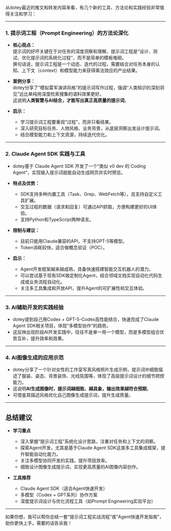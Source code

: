 从dotey最近的推文和转发内容来看，有几个新的工具、方法论和实践经验非常值得关注和学习：

---

### 1. **提示词工程（Prompt Engineering）的方法论深化**

- **核心观点：**  
  提示词的好坏关键在于对任务的深度洞察和理解，提示词工程是“设计、测试、优化提示词的系统化过程”，而不是简单的模板堆砌。  
  换句话说，提示词工程是一个动态、迭代的过程，需要结合对任务本身的认知、上下文（context）和模型能力来获得乘法效应的产出结果。

- **案例分享：**  
  dotey分享了“模拟雷军演讲风格”的提示词写作过程，强调“人类知识的深刻洞见”远比单纯用深度检索搜集的语料效果更好。  
 这说明**人类智慧与AI结合，才能写出真正高质量的提示词**。

- **启示：**  
  - 学习提示词工程要重视“过程”，而非只看结果。  
  - 深入研究目标任务、人物风格、业务背景，从底层洞察出发设计提示词。  
  - 结合模型能力和上下文资源，持续迭代优化。

---

### 2. **Claude Agent SDK 实践与工具**

- dotey基于 Claude Agent SDK 开发了一个“类似 v0 dev 的 Coding Agent”，实现输入提示词就能自动生成网页并实时预览。  
- **特点及优势：**  
  - SDK支持多种内置工具（Task、Grep、WebFetch等），且支持自定义工具扩展。  
  - 交互过程的数据（请求和回复）可通过API抓取，方便构建更好的UI体验。  
  - 支持Python和TypeScript两种语言。  
- **限制与建议：**  
  - 目前只能用Claude兼容的API，不支持GPT-5等模型。  
  - Token消耗较快，适合做概念验证（POC）。  

- **启示：**  
  - Agent开发框架越来越成熟，具备快速搭建智能交互机器人的潜力。  
  - 可以尝试基于现有SDK做定制化Agent，结合领域文档实现自动化代码生成或业务流程自动化。  
  - 关注多工具集成和开放API，提升Agent的可扩展性和交互体验。

---

### 3. **AI辅助开发的实践经验**

- dotey提到自己用Codex + GPT-5-Codex高性能结合，快速完成了Claude Agent SDK相关项目，体现“多模型协作”的趋势。  
- 这反映出现阶段AI开发实践中，往往不是单一用一个模型，而是多模型组合优势互补，提升效率和效果。

---

### 4. **AI图像生成的应用示范**

- dotey分享了一个针对女性的工作室写真风格照片生成示例，提示词中细致描述了服装、姿态、背景装饰、光线氛围等，体现了高级提示词设计的细节把控能力。  
- 这说明**AI生成图像时，提示词越细致、越具象，输出效果越符合预期**。  
- 可借鉴其描述风格优化自己图像生成提示词，提升生成质量。

---

## 总结建议

- **学习重点**  
  - 深入掌握“提示词工程”系统化设计思路，注重对任务和上下文的洞察。  
  - 探索Agent开发，尤其是基于Claude Agent SDK这类多工具集成框架，提升智能自动化能力。  
  - 关注多模型协同开发的实践，提升项目效率。  
  - 细致设计图像生成提示词，实现更高质量的AI图像内容创作。

- **工具推荐**  
  - Claude Agent SDK（适合Agent快速开发）  
  - 多模型（Codex + GPT系列）协作方案  
  - 深度提示词设计与优化流程工具（如Prompt Engineering实验平台）

---

如果你想，我可以帮你总结一套“提示词工程实战流程”或“Agent快速开发指南”，助你更快上手。需要的话告诉我！
